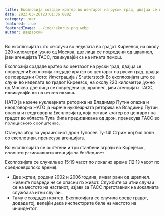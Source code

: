 ```yaml
---
title: Експлозија создаде кратер во центарот на руски град, двајца се повредени
date: 2023-03-26T23:01:36.088Z
category: свет
featured: true
featuredImage: ../img/jakorus.png.webp
author: Вардарски
---
```


Во експлозијата што се случи во неделата во градот Киреевск, на околу 220 километри јужно од Москва, две лица се повредени од шрапнел, јави агенцијата ТАСС, повикувајќи се на итната помош.

Експлозија создаде кратер во центарот на руски град, двајца се повредени
Експлозија создаде кратер во центарот на руски град, двајца се повредени
Фото: Илустрација / Shutterstock
Во експлозијата што се случи во неделата во градот Киреевск, на околу 220 километри јужно од Москва, две лица се повредени од шрапнел, јави агенцијата ТАСС, повикувајќи се на итната помош.

НАТО ја нарече нуклеарната реторика на Владимир Путин опасна и неодговорна
НАТО ја нарече нуклеарната реторика на Владимир Путин опасна и неодговорна
Експлозијата, која остави кратер во центарот на градот во областа Тула, била предизвикана од дрон, пренесува ТАСС во полициското соопштение.

Станува збор за украинскиот дрон Туполев Ту-141 Стриж кој бил полн со експлозиви, пренесува агенцијата.

Во експлозијата се оштетени и три станбени згради во Кирејевск, соопшти регионалната агенција за безбедност.

Експлозијата се случила во 15:19 часот по локално време (12:19 часот по средноевропско време).

- Две жртви, родени 2002 и 2006 година, имаат рани од шрапнел. Нивните повреди не се опасни по живот. Службите за итни случаи се на местото на настанот, изјави за ТАСС претставник на локалната служба за итни случаи.
- Таму е создаден кратер. Експлозијата се случила среде градот, додаде тој, велејќи дека инспекторите биле на местото на инцидентот.
